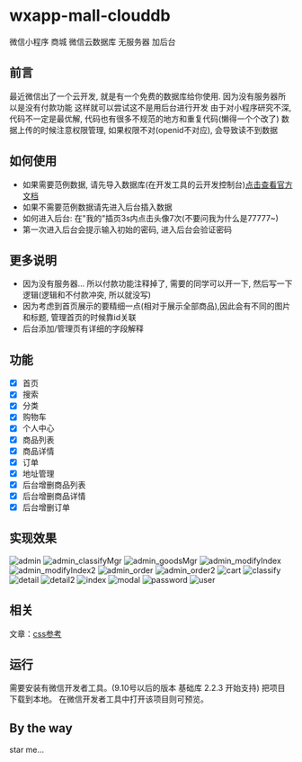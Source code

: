 # wxapp-mall-clouddb
微信小程序 商城 微信云数据库 无服务器 加后台

## 前言
最近微信出了一个云开发, 就是有一个免费的数据库给你使用.
因为没有服务器所以是没有付款功能
这样就可以尝试这不是用后台进行开发
由于对小程序研究不深, 代码不一定是最优解, 代码也有很多不规范的地方和重复代码(懒得一个个改了)
数据上传的时候注意权限管理, 如果权限不对(openid不对应), 会导致读不到数据
## 如何使用
+ 如果需要范例数据, 请先导入数据库(在开发工具的云开发控制台)[点击查看官方文档](https://developers.weixin.qq.com/miniprogram/dev/wxcloud/guide/database/import.html)
+ 如果不需要范例数据请先进入后台插入数据
+ 如何进入后台: 在"我的"插页3s内点击头像7次(不要问我为什么是77777~)
+ 第一次进入后台会提示输入初始的密码, 进入后台会验证密码
## 更多说明
+ 因为没有服务器...  所以付款功能注释掉了, 需要的同学可以开一下, 然后写一下逻辑(逻辑和不付款冲突, 所以就没写)
+ 因为考虑到首页展示的要精细一点(相对于展示全部商品),因此会有不同的图片和标题, 管理首页的时候靠id关联 
+ 后台添加/管理页有详细的字段解释
## 功能
- [x] 首页
- [x] 搜索
- [x] 分类
- [x] 购物车
- [x] 个人中心
- [x] 商品列表
- [x] 商品详情
- [x] 订单
- [x] 地址管理
- [x] 后台增删商品列表
- [x] 后台增删商品详情
- [x] 后台增删订单

## 实现效果
![admin](http://pzx521521.github.io/pic/wxmailclouddb/admin.jpg) 
![admin_classifyMgr](http://pzx521521.github.io/pic/wxmailclouddb/admin_classifyMgr.jpg) 
![admin_goodsMgr](http://pzx521521.github.io/pic/wxmailclouddb/admin_goodsMgr.jpg) 
![admin_modifyIndex](http://pzx521521.github.io/pic/wxmailclouddb/admin_modifyIndex.jpg) 
![admin_modifyIndex2](http://pzx521521.github.io/pic/wxmailclouddb/admin_modifyIndex2.jpg) 
![admin_order](http://pzx521521.github.io/pic/wxmailclouddb/admin_order.jpg) 
![admin_order2](http://pzx521521.github.io/pic/wxmailclouddb/admin_order2.jpg) 
![cart](http://pzx521521.github.io/pic/wxmailclouddb/cart.jpg) 
![classify](http://pzx521521.github.io/pic/wxmailclouddb/classify.jpg) 
![detail](http://pzx521521.github.io/pic/wxmailclouddb/detail.jpg) 
![detail2](http://pzx521521.github.io/pic/wxmailclouddb/detail2.jpg) 
![index](http://pzx521521.github.io/pic/wxmailclouddb/index.jpg) 
![modal](http://pzx521521.github.io/pic/wxmailclouddb/modal.jpg) 
![password](http://pzx521521.github.io/pic/wxmailclouddb/password.jpg) 
![user](http://pzx521521.github.io/pic/wxmailclouddb/user.jpg) 

## 相关
文章：[css参考](https://github.com/lin-xin/wxapp-mall)

## 运行
需要安装有微信开发者工具。(9.10号以后的版本 基础库 2.2.3 开始支持)
把项目下载到本地。
在微信开发者工具中打开该项目则可预览。
## By the way
star me...
